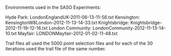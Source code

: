 Environments used in the SASO Experiments:


Hyde Park: 			LondonEnglandUK-2011-06-13-11-56.txt
Kensington: 		KensingtonW8London-2012-11-13-14-33.txt
Knightsbridge: 		Knightsbridge-2012-11-19-12-16.txt
London Community: 	LondonCommunity-2012-11-13-14-10.txt
Mayfair: 			LONDONMayfair-2012-01-02-11-48.txt

Trail files all used the 5000 point selection files and for each of the 30 iterations used the trail file of the same number. 
         
                